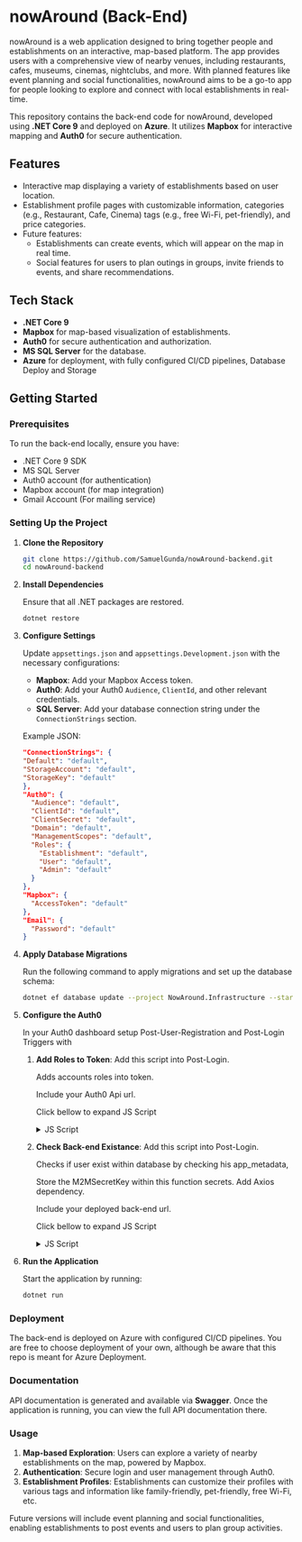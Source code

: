 # nowAround (Back-End)

nowAround is a web application designed to bring together people and establishments on an interactive, map-based platform. The app provides users with a comprehensive view of nearby venues, including restaurants, cafes, museums, cinemas, nightclubs, and more. With planned features like event planning and social functionalities, nowAround aims to be a go-to app for people looking to explore and connect with local establishments in real-time.

This repository contains the back-end code for nowAround, developed using **.NET Core 9** and deployed on **Azure**. It utilizes **Mapbox** for interactive mapping and **Auth0** for secure authentication.

## Features

- Interactive map displaying a variety of establishments based on user location.
- Establishment profile pages with customizable information, categories (e.g., Restaurant, Cafe, Cinema) tags (e.g., free Wi-Fi, pet-friendly), and price categories.
- Future features:
  - Establishments can create events, which will appear on the map in real time.
  - Social features for users to plan outings in groups, invite friends to events, and share recommendations.

## Tech Stack

- **.NET Core 9**
- **Mapbox** for map-based visualization of establishments.
- **Auth0** for secure authentication and authorization.
- **MS SQL Server** for the database.
- **Azure** for deployment, with fully configured CI/CD pipelines, Database Deploy and Storage

## Getting Started

### Prerequisites

To run the back-end locally, ensure you have:

- .NET Core 9 SDK
- MS SQL Server
- Auth0 account (for authentication)
- Mapbox account (for map integration)
- Gmail Account (For mailing service)

### Setting Up the Project

1. **Clone the Repository**
   ```bash
   git clone https://github.com/SamuelGunda/nowAround-backend.git
   cd nowAround-backend
   
2. **Install Dependencies**

   Ensure that all .NET packages are restored.

   ```bash
   dotnet restore
   
3. **Configure Settings**

   Update `appsettings.json` and `appsettings.Development.json` with the necessary configurations:

   - **Mapbox**: Add your Mapbox Access token.
   - **Auth0**: Add your Auth0 `Audience`, `ClientId`, and other relevant credentials.
   - **SQL Server**: Add your database connection string under the `ConnectionStrings` section.

    Example JSON:
    ```json
    "ConnectionStrings": {
    "Default": "default",
    "StorageAccount": "default",
    "StorageKey": "default"
    },
    "Auth0": {
      "Audience": "default",
      "ClientId": "default",
      "ClientSecret": "default",
      "Domain": "default",
      "ManagementScopes": "default",
      "Roles": {
        "Establishment": "default",
        "User": "default",
        "Admin": "default"
      }
    },
    "Mapbox": {
      "AccessToken": "default"
    },
    "Email": {
      "Password": "default"
    }
    ```
    
4. **Apply Database Migrations**

   Run the following command to apply migrations and set up the database schema:

   ```bash
   dotnet ef database update --project NowAround.Infrastructure --startup-project NowAround.WebApi

5. **Configure the Auth0**

   In your Auth0 dashboard setup Post-User-Registration and Post-Login Triggers with

   1. **Add Roles to Token**: Add this script into Post-Login.

      Adds accounts roles into token.
      
      Include your Auth0 Api url.
      
      Click bellow to expand JS Script 
      <details>
        <summary></b>JS Script</summary>
        
          exports.onExecutePostLogin = async (event, api) => {
            const namespace = 'https://{your-auth0-api-url}';
            if (event.authorization) {
              api.idToken.setCustomClaim(`${namespace}/roles`, event.authorization.roles);
              api.accessToken.setCustomClaim(`${namespace}/roles`, event.authorization.roles);
            }
          }
      
      </details>
      
   2. **Check Back-end Existance**: Add this script into Post-Login.
      
      Checks if user exist within database by checking his app_metadata,

      Store the M2MSecretKey within this function secrets.
      Add Axios dependency.
  
      Include your deployed back-end url.
  
      Click bellow to expand JS Script
      <details>
        <summary>JS Script</summary>
        
          exports.onExecutePostLogin = async (event, api) => {
          const axios = require('axios');
        
          const userId = event.user.user_id;
          
          const givenName = event.user.given_name || '';
          const familyName = event.user.family_name || '';
          const fullName = `${givenName} ${familyName}`.trim();
          
          if (event.user.app_metadata.registeredInApi !== true) {
            const backendUrl = `https://app-nowaround-prod.azurewebsites.net/api/User?auth0Id=${encodeURIComponent(userId)}&fullName=${encodeURIComponent(fullName)}`;
        
            let attempts = 0;
            const maxAttempts = 1;
        
            const registerUser = async () => {
              try {
                await axios.post(backendUrl, {}, {});
              } catch (error) {
                attempts++;
                if (attempts < maxAttempts) {
                  await registerUser();
                } else {
                  console.error('Failed to create user after multiple attempts', error);
                }
              }
            };
            await registerUser();
          }
        };
      
      </details>

6. **Run the Application**

   Start the application by running:

   ```bash
   dotnet run
   ```

### Deployment

The back-end is deployed on Azure with configured CI/CD pipelines.
You are free to choose deployment of your own, although be aware that this repo is meant for Azure Deployment.

### Documentation

API documentation is generated and available via **Swagger**. Once the application is running, you can view the full API documentation there.

### Usage

1. **Map-based Exploration**: Users can explore a variety of nearby establishments on the map, powered by Mapbox.
2. **Authentication**: Secure login and user management through Auth0.
3. **Establishment Profiles**: Establishments can customize their profiles with various tags and information like family-friendly, pet-friendly, free Wi-Fi, etc.

Future versions will include event planning and social functionalities, enabling establishments to post events and users to plan group activities.
